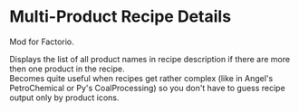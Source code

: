 # Multi-Product Recipe Details
Mod for Factorio.  

Displays the list of all product names in recipe description if there are more then one product in the recipe.  
Becomes quite useful when recipes get rather complex (like in Angel's PetroChemical or Py's CoalProcessing) so you don't have to guess recipe output only by product icons.  
